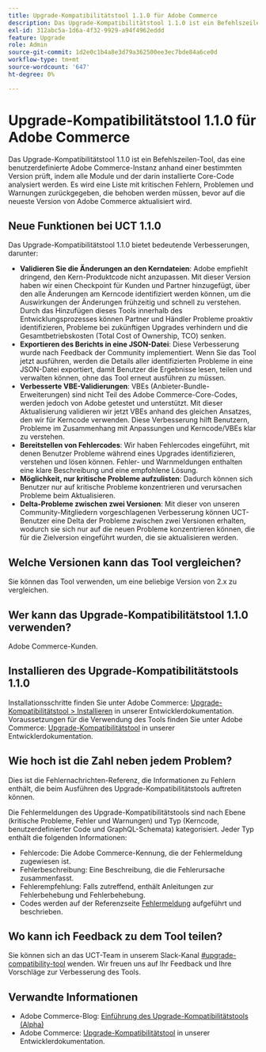 ```yaml
---
title: Upgrade-Kompatibilitätstool 1.1.0 für Adobe Commerce
description: Das Upgrade-Kompatibilitätstool 1.1.0 ist ein Befehlszeilen-Tool, das eine benutzerdefinierte Adobe Commerce-Instanz anhand einer bestimmten Version prüft, indem alle Module und der darin installierte Core-Code analysiert werden. Es wird eine Liste mit kritischen Fehlern, Problemen und Warnungen zurückgegeben, die behoben werden müssen, bevor auf die neueste Version von Adobe Commerce aktualisiert wird.
exl-id: 312abc5a-1d6a-4f32-9929-a94f4962eddd
feature: Upgrade
role: Admin
source-git-commit: 1d2e0c1b4a8e3d79a362500ee3ec7bde84a6ce0d
workflow-type: tm+mt
source-wordcount: '647'
ht-degree: 0%

---
```


# Upgrade-Kompatibilitätstool 1.1.0 für Adobe Commerce

Das Upgrade-Kompatibilitätstool 1.1.0 ist ein Befehlszeilen-Tool, das eine benutzerdefinierte Adobe Commerce-Instanz anhand einer bestimmten Version prüft, indem alle Module und der darin installierte Core-Code analysiert werden. Es wird eine Liste mit kritischen Fehlern, Problemen und Warnungen zurückgegeben, die behoben werden müssen, bevor auf die neueste Version von Adobe Commerce aktualisiert wird.

## Neue Funktionen bei UCT 1.1.0

Das Upgrade-Kompatibilitätstool 1.1.0 bietet bedeutende Verbesserungen, darunter:

* **Validieren Sie die Änderungen an den Kerndateien**: Adobe empfiehlt dringend, den Kern-Produktcode nicht anzupassen. Mit dieser Version haben wir einen Checkpoint für Kunden und Partner hinzugefügt, über den alle Änderungen am Kerncode identifiziert werden können, um die Auswirkungen der Änderungen frühzeitig und schnell zu verstehen. Durch das Hinzufügen dieses Tools innerhalb des Entwicklungsprozesses können Partner und Händler Probleme proaktiv identifizieren, Probleme bei zukünftigen Upgrades verhindern und die Gesamtbetriebskosten (Total Cost of Ownership, TCO) senken.
* **Exportieren des Berichts in eine JSON-Datei**: Diese Verbesserung wurde nach Feedback der Community implementiert. Wenn Sie das Tool jetzt ausführen, werden die Details aller identifizierten Probleme in eine JSON-Datei exportiert, damit Benutzer die Ergebnisse lesen, teilen und verwalten können, ohne das Tool erneut ausführen zu müssen.
* **Verbesserte VBE-Validierungen**: VBEs (Anbieter-Bundle-Erweiterungen) sind nicht Teil des Adobe Commerce-Core-Codes, werden jedoch von Adobe getestet und unterstützt. Mit dieser Aktualisierung validieren wir jetzt VBEs anhand des gleichen Ansatzes, den wir für Kerncode verwenden. Diese Verbesserung hilft Benutzern, Probleme im Zusammenhang mit Anpassungen und Kerncode/VBEs klar zu verstehen.
* **Bereitstellen von Fehlercodes**: Wir haben Fehlercodes eingeführt, mit denen Benutzer Probleme während eines Upgrades identifizieren, verstehen und lösen können. Fehler- und Warnmeldungen enthalten eine klare Beschreibung und eine empfohlene Lösung.
* **Möglichkeit, nur kritische Probleme aufzulisten**: Dadurch können sich Benutzer nur auf kritische Probleme konzentrieren und verursachen Probleme beim Aktualisieren.
* **Delta-Probleme zwischen zwei Versionen**: Mit dieser von unseren Community-Mitgliedern vorgeschlagenen Verbesserung können UCT-Benutzer eine Delta der Probleme zwischen zwei Versionen erhalten, wodurch sie sich nur auf die neuen Probleme konzentrieren können, die für die Zielversion eingeführt wurden, die sie aktualisieren werden.

## Welche Versionen kann das Tool vergleichen?

Sie können das Tool verwenden, um eine beliebige Version von 2.x zu vergleichen.

## Wer kann das Upgrade-Kompatibilitätstool 1.1.0 verwenden?

Adobe Commerce-Kunden.

## Installieren des Upgrade-Kompatibilitätstools 1.1.0

Installationsschritte finden Sie unter Adobe Commerce: [Upgrade-Kompatibilitätstool > Installieren](https://devdocs.magento.com/upgrade-compatibility-tool/install.html) in unserer Entwicklerdokumentation. Voraussetzungen für die Verwendung des Tools finden Sie unter Adobe Commerce: [Upgrade-Kompatibilitätstool](https://devdocs.magento.com/upgrade-compatibility-tool/prerequisites.html) in unserer Entwicklerdokumentation.

## Wie hoch ist die Zahl neben jedem Problem?

Dies ist die Fehlernachrichten-Referenz, die Informationen zu Fehlern enthält, die beim Ausführen des Upgrade-Kompatibilitätstools auftreten können.

Die Fehlermeldungen des Upgrade-Kompatibilitätstools sind nach Ebene (kritische Probleme, Fehler und Warnungen) und Typ (Kerncode, benutzerdefinierter Code und GraphQL-Schemata) kategorisiert. Jeder Typ enthält die folgenden Informationen:

* Fehlercode: Die Adobe Commerce-Kennung, die der Fehlermeldung zugewiesen ist.
* Fehlerbeschreibung: Eine Beschreibung, die die Fehlerursache zusammenfasst.
* Fehlerempfehlung: Falls zutreffend, enthält Anleitungen zur Fehlerbehebung und Fehlerbehebung.
* Codes werden auf der Referenzseite [Fehlermeldung](https://devdocs.magento.com/upgrade-compatibility-tool/errors.html) aufgeführt und beschrieben.

## Wo kann ich Feedback zu dem Tool teilen?

Sie können sich an das UCT-Team in unserem Slack-Kanal [#upgrade-compatibility-tool](https://magentocommeng.slack.com/archives/C019Y143U9F) wenden. Wir freuen uns auf Ihr Feedback und Ihre Vorschläge zur Verbesserung des Tools.

## Verwandte Informationen

* Adobe Commerce-Blog: [Einführung des Upgrade-Kompatibilitätstools (Alpha)](https://magento.com/blog/magento-news/introducing-upgrade-compatibility-tool)
* Adobe Commerce: [Upgrade-Kompatibilitätstool](https://devdocs.magento.com/upgrade-compatibility-tool/introduction.html) in unserer Entwicklerdokumentation.
